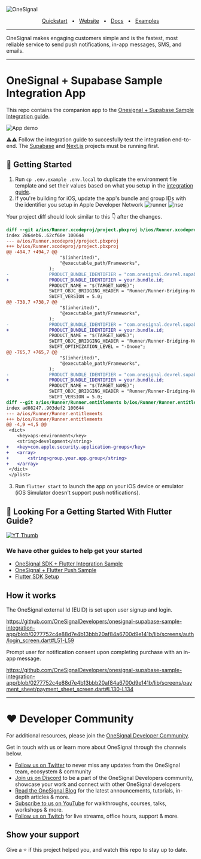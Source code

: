 ![OneSignal](https://github.com/OneSignal/.github/blob/439e36ade56b001643ff3b07eeaf95b20129f3e6/assets/onesignal-banner.png)

<div align="center">
  <a href="https://documentation.onesignal.com/docs/onboarding-with-onesignal" target="_blank">Quickstart</a>
  <span>&nbsp;&nbsp;•&nbsp;&nbsp;</span>
  <a href="https://onesignal.com/" target="_blank">Website</a>
  <span>&nbsp;&nbsp;•&nbsp;&nbsp;</span>
  <a href="https://documentation.onesignal.com/docs" target="_blank">Docs</a>
  <span>&nbsp;&nbsp;•&nbsp;&nbsp;</span>
  <a href="https://github.com/OneSignalDevelopers" target="_blank">Examples</a>
  <br />
  <hr />
</div>

OneSignal makes engaging customers simple and is the fastest, most reliable service to send push notifications, in-app messages, SMS, and emails.

---

# OneSignal + Supabase Sample Integration App

This repo contains the companion app to the [Onesignal + Supabase Sample Integration guide](https://github.com/onesignaldevelopers/onesignal-supabase-sample-integration-supabase).

![App demo](readme_assets/push-notification-demo.gif)

⚠️⚠️ Follow the integration guide to succesfully test the integration end-to-end. The [Supabase](https://github.com/onesignaldevelopers/onesignal-supabase-sample-integration-supabase) and [Next.js](https://github.com/onesignaldevelopers/onesignal-supabase-sample-integration-api) projects must be running first.

## 🚦 Getting Started

1. Run `cp .env.example .env.local` to duplicate the environment file template and set their values based on what you setup in the [integration guide](https://github.com/onesignaldevelopers/onesignal-supabase-sample-integration-supabase).
2. If you're building for iOS, update the app's bundle and group IDs with the identifier you setup in Apple Developer Network ![runner](/readme_assets/runner-capabilities.png) ![nse](/readme_assets/nse-capabilities.png)

Your project diff should look similar to this 👇 after the changes.

```diff
diff --git a/ios/Runner.xcodeproj/project.pbxproj b/ios/Runner.xcodeproj/project.pbxproj
index 2864eb6..62cf60e 100644
--- a/ios/Runner.xcodeproj/project.pbxproj
+++ b/ios/Runner.xcodeproj/project.pbxproj
@@ -494,7 +494,7 @@
 					"$(inherited)",
 					"@executable_path/Frameworks",
 				);
-				PRODUCT_BUNDLE_IDENTIFIER = "com.onesignal.devrel.supabase-sample-integration";
+				PRODUCT_BUNDLE_IDENTIFIER = your.bundle.id;
 				PRODUCT_NAME = "$(TARGET_NAME)";
 				SWIFT_OBJC_BRIDGING_HEADER = "Runner/Runner-Bridging-Header.h";
 				SWIFT_VERSION = 5.0;
@@ -738,7 +738,7 @@
 					"$(inherited)",
 					"@executable_path/Frameworks",
 				);
-				PRODUCT_BUNDLE_IDENTIFIER = "com.onesignal.devrel.supabase-sample-integration";
+				PRODUCT_BUNDLE_IDENTIFIER = your.bundle.id;
 				PRODUCT_NAME = "$(TARGET_NAME)";
 				SWIFT_OBJC_BRIDGING_HEADER = "Runner/Runner-Bridging-Header.h";
 				SWIFT_OPTIMIZATION_LEVEL = "-Onone";
@@ -765,7 +765,7 @@
 					"$(inherited)",
 					"@executable_path/Frameworks",
 				);
-				PRODUCT_BUNDLE_IDENTIFIER = "com.onesignal.devrel.supabase-sample-integration";
+				PRODUCT_BUNDLE_IDENTIFIER = your.bundle.id;
 				PRODUCT_NAME = "$(TARGET_NAME)";
 				SWIFT_OBJC_BRIDGING_HEADER = "Runner/Runner-Bridging-Header.h";
 				SWIFT_VERSION = 5.0;
diff --git a/ios/Runner/Runner.entitlements b/ios/Runner/Runner.entitlements
index ad08247..903def2 100644
--- a/ios/Runner/Runner.entitlements
+++ b/ios/Runner/Runner.entitlements
@@ -4,9 +4,5 @@
 <dict>
 	<key>aps-environment</key>
 	<string>development</string>
+	<key>com.apple.security.application-groups</key>
+	<array>
+		<string>group.your.app.group</string>
+	</array>
 </dict>
 </plist>
```

3. Run `flutter start` to launch the app on your iOS device or emulator (iOS Simulator doesn't support push notifications).

## 👀 Looking For a Getting Started With Flutter Guide?

[![YT Thumb](readme_assets/flutter-sdk-setup-yt-thumb.png)](https://www.youtube.com/watch?v=5klspCULQe4)

### We have other guides to help get your started

* [OneSignal SDK + Flutter Integration Sample](https://github.com/OneSignalDevelopers/OneSignal-Flutter-Sample)
* [OneSignal + Flutter Push Sample](https://github.com/OneSignalDevelopers/OneSignal-Flutter-Push-Sample)
* [Flutter SDK Setup](https://documentation.onesignal.com/docs/flutter-sdk-setup)


## How it works

The OneSignal external Id (EUID) is set upon user signup and login.

https://github.com/OneSignalDevelopers/onesignal-supabase-sample-integration-app/blob/0277752c4e88d7e4b13bbb20af84a6700d9e141b/lib/screens/auth/login_screen.dart#L51-L59

Prompt user for notification consent upon completing purchase with an in-app message.

https://github.com/OneSignalDevelopers/onesignal-supabase-sample-integration-app/blob/0277752c4e88d7e4b13bbb20af84a6700d9e141b/lib/screens/payment_sheet/payment_sheet_screen.dart#L130-L134

---

# ❤️ Developer Community

For additional resources, please join the [OneSignal Developer Community](https://onesignal.com/onesignal-developers).

Get in touch with us or learn more about OneSignal through the channels below.

- [Follow us on Twitter](https://twitter.com/onesignaldevs) to never miss any updates from the OneSignal team, ecosystem & community
- [Join us on Discord](https://discord.gg/EP7gf6Uz7G) to be a part of the OneSignal Developers community, showcase your work and connect with other OneSignal developers
- [Read the OneSignal Blog](https://onesignal.com/blog/) for the latest announcements, tutorials, in-depth articles & more.
- [Subscribe to us on YouTube](https://www.youtube.com/channel/UCe63d5EDQsSkOov-bIE_8Aw/featured) for walkthroughs, courses, talks, workshops & more.
- [Follow us on Twitch](https://www.twitch.tv/onesignaldevelopers) for live streams, office hours, support & more.

## Show your support

Give a ⭐️ if this project helped you, and watch this repo to stay up to date.

